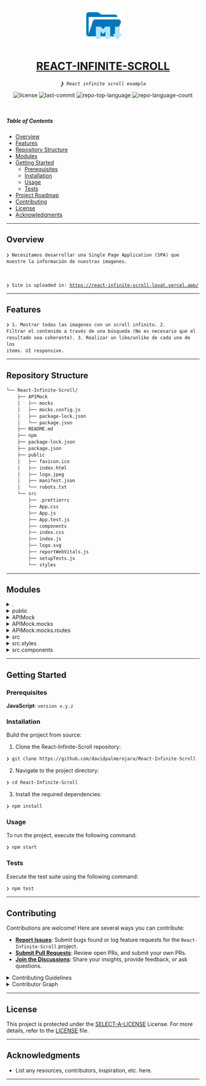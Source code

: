 <p align="center">
 <img src="https://raw.githubusercontent.com/PKief/vscode-material-icon-theme/ec559a9f6bfd399b82bb44393651661b08aaf7ba/icons/folder-markdown-open.svg" width="20%" alt="REACT-INFINITE-SCROLL-logo">
</p>
<a href="https://react-infinite-scroll-lovat.vercel.app/" align="center">
   <h1 align="center">REACT-INFINITE-SCROLL</h1>
</a>
<p align="center">
    <em><code>❯ React infinite scroll example</code></em>
</p>
<p align="center">
    <img src="https://img.shields.io/github/license/davidpalmerojara/React-Infinite-Scroll?style=default&logo=opensourceinitiative&logoColor=white&color=0080ff" alt="license">
    <img src="https://img.shields.io/github/last-commit/davidpalmerojara/React-Infinite-Scroll?style=default&logo=git&logoColor=white&color=0080ff" alt="last-commit">
    <img src="https://img.shields.io/github/languages/top/davidpalmerojara/React-Infinite-Scroll?style=default&color=0080ff" alt="repo-top-language">
    <img src="https://img.shields.io/github/languages/count/davidpalmerojara/React-Infinite-Scroll?style=default&color=0080ff" alt="repo-language-count">
</p>
<p align="center">
    <!-- default option, no dependency badges. -->
</p>

<br>

##### Table of Contents

- [ Overview](#-overview)
- [ Features](#-features)
- [ Repository Structure](#-repository-structure)
- [ Modules](#-modules)
- [ Getting Started](#-getting-started)
  - [ Prerequisites](#-prerequisites)
  - [ Installation](#-installation)
  - [ Usage](#-usage)
  - [ Tests](#-tests)
- [ Project Roadmap](#-project-roadmap)
- [ Contributing](#-contributing)
- [ License](#-license)
- [ Acknowledgments](#-acknowledgments)

---

## Overview

<code>❯ Necesitamos desarrollar una Single Page Application (SPA) que muestre la información de nuestras imagenes.

❯ Site is uploaded in: https://react-infinite-scroll-lovat.vercel.app/</code>

---

## Features

<code>❯ 1. Mostrar todas las imagenes con un scroll infinito. 2. Filtrar el contenido a través de una búsqueda (No es necesario que el resultado sea coherente). 3. Realizar un like/unlike de cada uno de los items. UI responsive.</code>

---

## Repository Structure

```sh
└── React-Infinite-Scroll/
    ├── APIMock
    │   ├── mocks
    │   ├── mocks.config.js
    │   ├── package-lock.json
    │   └── package.json
    ├── README.md
    ├── npm
    ├── package-lock.json
    ├── package.json
    ├── public
    │   ├── favicon.ico
    │   ├── index.html
    │   ├── logo.jpeg
    │   ├── manifest.json
    │   └── robots.txt
    └── src
        ├── .prettierrc
        ├── App.css
        ├── App.js
        ├── App.test.js
        ├── components
        ├── index.css
        ├── index.js
        ├── logo.svg
        ├── reportWebVitals.js
        ├── setupTests.js
        └── styles
```

---

## Modules

<details closed><summary>.</summary>

| File                                                                                                       | Summary                   |
| ---------------------------------------------------------------------------------------------------------- | ------------------------- |
| [package-lock.json](https://github.com/davidpalmerojara/React-Infinite-Scroll/blob/main/package-lock.json) | <code>❯ REPLACE-ME</code> |
| [package.json](https://github.com/davidpalmerojara/React-Infinite-Scroll/blob/main/package.json)           | <code>❯ REPLACE-ME</code> |
| [npm](https://github.com/davidpalmerojara/React-Infinite-Scroll/blob/main/npm)                             | <code>❯ REPLACE-ME</code> |

</details>

<details closed><summary>public</summary>

| File                                                                                                      | Summary                   |
| --------------------------------------------------------------------------------------------------------- | ------------------------- |
| [index.html](https://github.com/davidpalmerojara/React-Infinite-Scroll/blob/main/public/index.html)       | <code>❯ REPLACE-ME</code> |
| [manifest.json](https://github.com/davidpalmerojara/React-Infinite-Scroll/blob/main/public/manifest.json) | <code>❯ REPLACE-ME</code> |
| [robots.txt](https://github.com/davidpalmerojara/React-Infinite-Scroll/blob/main/public/robots.txt)       | <code>❯ REPLACE-ME</code> |

</details>

<details closed><summary>APIMock</summary>

| File                                                                                                               | Summary                   |
| ------------------------------------------------------------------------------------------------------------------ | ------------------------- |
| [mocks.config.js](https://github.com/davidpalmerojara/React-Infinite-Scroll/blob/main/APIMock/mocks.config.js)     | <code>❯ REPLACE-ME</code> |
| [package-lock.json](https://github.com/davidpalmerojara/React-Infinite-Scroll/blob/main/APIMock/package-lock.json) | <code>❯ REPLACE-ME</code> |
| [package.json](https://github.com/davidpalmerojara/React-Infinite-Scroll/blob/main/APIMock/package.json)           | <code>❯ REPLACE-ME</code> |

</details>

<details closed><summary>APIMock.mocks</summary>

| File                                                                                                       | Summary                   |
| ---------------------------------------------------------------------------------------------------------- | ------------------------- |
| [mocks.json](https://github.com/davidpalmerojara/React-Infinite-Scroll/blob/main/APIMock/mocks/mocks.json) | <code>❯ REPLACE-ME</code> |

</details>

<details closed><summary>APIMock.mocks.routes</summary>

| File                                                                                                                      | Summary                   |
| ------------------------------------------------------------------------------------------------------------------------- | ------------------------- |
| [middlewares.js](https://github.com/davidpalmerojara/React-Infinite-Scroll/blob/main/APIMock/mocks/routes/middlewares.js) | <code>❯ REPLACE-ME</code> |
| [images.js](https://github.com/davidpalmerojara/React-Infinite-Scroll/blob/main/APIMock/mocks/routes/images.js)           | <code>❯ REPLACE-ME</code> |

</details>

<details closed><summary>src</summary>

| File                                                                                                             | Summary                   |
| ---------------------------------------------------------------------------------------------------------------- | ------------------------- |
| [reportWebVitals.js](https://github.com/davidpalmerojara/React-Infinite-Scroll/blob/main/src/reportWebVitals.js) | <code>❯ REPLACE-ME</code> |
| [App.css](https://github.com/davidpalmerojara/React-Infinite-Scroll/blob/main/src/App.css)                       | <code>❯ REPLACE-ME</code> |
| [index.js](https://github.com/davidpalmerojara/React-Infinite-Scroll/blob/main/src/index.js)                     | <code>❯ REPLACE-ME</code> |
| [index.css](https://github.com/davidpalmerojara/React-Infinite-Scroll/blob/main/src/index.css)                   | <code>❯ REPLACE-ME</code> |
| [App.test.js](https://github.com/davidpalmerojara/React-Infinite-Scroll/blob/main/src/App.test.js)               | <code>❯ REPLACE-ME</code> |
| [setupTests.js](https://github.com/davidpalmerojara/React-Infinite-Scroll/blob/main/src/setupTests.js)           | <code>❯ REPLACE-ME</code> |
| [App.js](https://github.com/davidpalmerojara/React-Infinite-Scroll/blob/main/src/App.js)                         | <code>❯ REPLACE-ME</code> |

</details>

<details closed><summary>src.styles</summary>

| File                                                                                                                | Summary                   |
| ------------------------------------------------------------------------------------------------------------------- | ------------------------- |
| [Card.css](https://github.com/davidpalmerojara/React-Infinite-Scroll/blob/main/src/styles/Card.css)                 | <code>❯ REPLACE-ME</code> |
| [Loader.css](https://github.com/davidpalmerojara/React-Infinite-Scroll/blob/main/src/styles/Loader.css)             | <code>❯ REPLACE-ME</code> |
| [Navbar.css](https://github.com/davidpalmerojara/React-Infinite-Scroll/blob/main/src/styles/Navbar.css)             | <code>❯ REPLACE-ME</code> |
| [MediaQueries.css](https://github.com/davidpalmerojara/React-Infinite-Scroll/blob/main/src/styles/MediaQueries.css) | <code>❯ REPLACE-ME</code> |

</details>

<details closed><summary>src.components</summary>

| File                                                                                                      | Summary                   |
| --------------------------------------------------------------------------------------------------------- | ------------------------- |
| [Navbar.js](https://github.com/davidpalmerojara/React-Infinite-Scroll/blob/main/src/components/Navbar.js) | <code>❯ REPLACE-ME</code> |
| [Card.js](https://github.com/davidpalmerojara/React-Infinite-Scroll/blob/main/src/components/Card.js)     | <code>❯ REPLACE-ME</code> |
| [Loader.js](https://github.com/davidpalmerojara/React-Infinite-Scroll/blob/main/src/components/Loader.js) | <code>❯ REPLACE-ME</code> |

</details>

---

## Getting Started

### Prerequisites

**JavaScript**: `version x.y.z`

### Installation

Build the project from source:

1. Clone the React-Infinite-Scroll repository:

```sh
❯ git clone https://github.com/davidpalmerojara/React-Infinite-Scroll
```

2. Navigate to the project directory:

```sh
❯ cd React-Infinite-Scroll
```

3. Install the required dependencies:

```sh
❯ npm install
```

### Usage

To run the project, execute the following command:

```sh
❯ npm start
```

### Tests

Execute the test suite using the following command:

```sh
❯ npm test
```

---

## Contributing

Contributions are welcome! Here are several ways you can contribute:

- **[Report Issues](https://github.com/davidpalmerojara/React-Infinite-Scroll/issues)**: Submit bugs found or log feature requests for the `React-Infinite-Scroll` project.
- **[Submit Pull Requests](https://github.com/davidpalmerojara/React-Infinite-Scroll/blob/main/CONTRIBUTING.md)**: Review open PRs, and submit your own PRs.
- **[Join the Discussions](https://github.com/davidpalmerojara/React-Infinite-Scroll/discussions)**: Share your insights, provide feedback, or ask questions.

<details closed>
<summary>Contributing Guidelines</summary>

1. **Fork the Repository**: Start by forking the project repository to your github account.
2. **Clone Locally**: Clone the forked repository to your local machine using a git client.
   ```sh
   git clone https://github.com/davidpalmerojara/React-Infinite-Scroll
   ```
3. **Create a New Branch**: Always work on a new branch, giving it a descriptive name.
   ```sh
   git checkout -b new-feature-x
   ```
4. **Make Your Changes**: Develop and test your changes locally.
5. **Commit Your Changes**: Commit with a clear message describing your updates.
   ```sh
   git commit -m 'Implemented new feature x.'
   ```
6. **Push to github**: Push the changes to your forked repository.
   ```sh
   git push origin new-feature-x
   ```
7. **Submit a Pull Request**: Create a PR against the original project repository. Clearly describe the changes and their motivations.
8. **Review**: Once your PR is reviewed and approved, it will be merged into the main branch. Congratulations on your contribution!
</details>

<details closed>
<summary>Contributor Graph</summary>
<br>
<p align="left">
   <a href="https://github.com{/davidpalmerojara/React-Infinite-Scroll/}graphs/contributors">
      <img src="https://contrib.rocks/image?repo=davidpalmerojara/React-Infinite-Scroll">
   </a>
</p>
</details>

---

## License

This project is protected under the [SELECT-A-LICENSE](https://choosealicense.com/licenses) License. For more details, refer to the [LICENSE](https://choosealicense.com/licenses/) file.

---

## Acknowledgments

- List any resources, contributors, inspiration, etc. here.

---
